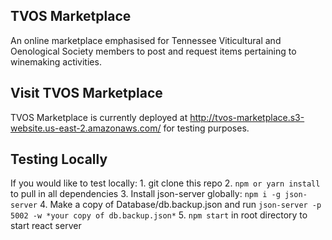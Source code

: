 TVOS Marketplace
--------------------
An online marketplace emphasised for Tennessee Viticultural and Oenological Society members to post and request items pertaining to winemaking activities.

Visit TVOS Marketplace
--------------------------------------
TVOS Marketplace is currently deployed at http://tvos-marketplace.s3-website.us-east-2.amazonaws.com/ for testing purposes.

Testing Locally
----------------------------------------
If you would like to test locally:
    1. git clone this repo
    2. `npm or yarn install` to pull in all dependencies
    3. Install json-server globally: `npm i -g json-server`
    4. Make a copy of Database/db.backup.json and run `json-server -p 5002 -w *your copy of db.backup.json*`
    5. `npm start` in root directory to start react server